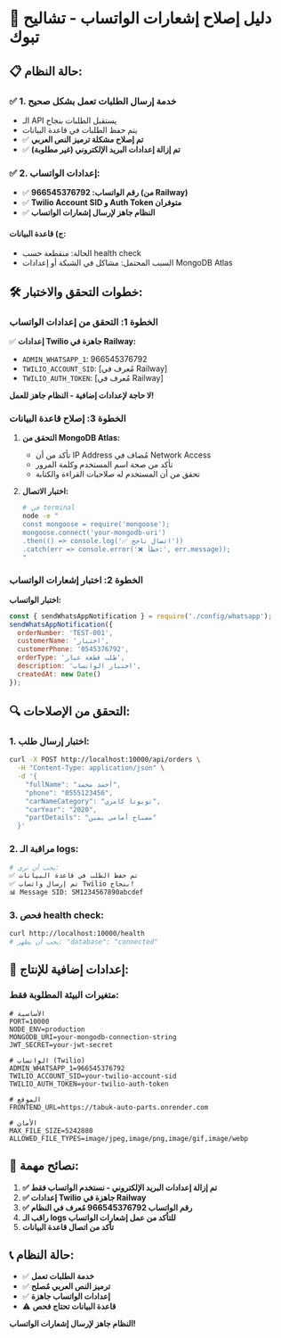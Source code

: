 # 🔧 دليل إصلاح إشعارات الواتساب - تشاليح تبوك

## 📋 **حالة النظام:**

### ✅ **1. خدمة إرسال الطلبات تعمل بشكل صحيح**
- الـ API يستقبل الطلبات بنجاح
- يتم حفظ الطلبات في قاعدة البيانات
- ✅ **تم إصلاح مشكلة ترميز النص العربي**
- ✅ **تم إزالة إعدادات البريد الإلكتروني (غير مطلوبة)**

### ✅ **2. إعدادات الواتساب:**
- ✅ **رقم الواتساب: 966545376792 (من Railway)**
- ✅ **Twilio Account SID و Auth Token متوفران**
- ✅ **النظام جاهز لإرسال إشعارات الواتساب**

#### **ج) قاعدة البيانات:**
- الحالة: منقطعة حسب health check
- السبب المحتمل: مشاكل في الشبكة أو إعدادات MongoDB Atlas

## 🛠️ **خطوات التحقق والاختبار:**

### **الخطوة 1: التحقق من إعدادات الواتساب**

✅ **إعدادات Twilio جاهزة في Railway:**
- `ADMIN_WHATSAPP_1`: 966545376792
- `TWILIO_ACCOUNT_SID`: [مُعرف في Railway]
- `TWILIO_AUTH_TOKEN`: [مُعرف في Railway]

**لا حاجة لإعدادات إضافية - النظام جاهز للعمل!**

### **الخطوة 3: إصلاح قاعدة البيانات**

1. **التحقق من MongoDB Atlas:**
   - تأكد من أن IP Address مُضاف في Network Access
   - تأكد من صحة اسم المستخدم وكلمة المرور
   - تحقق من أن المستخدم له صلاحيات القراءة والكتابة

2. **اختبار الاتصال:**
   ```bash
   # في terminal
   node -e "
   const mongoose = require('mongoose');
   mongoose.connect('your-mongodb-uri')
   .then(() => console.log('✅ اتصال ناجح'))
   .catch(err => console.error('❌ خطأ:', err.message));
   "
   ```

### **الخطوة 2: اختبار إشعارات الواتساب**

**اختبار الواتساب:**
```javascript
const { sendWhatsAppNotification } = require('./config/whatsapp');
sendWhatsAppNotification({
  orderNumber: 'TEST-001',
  customerName: 'اختبار',
  customerPhone: '0545376792',
  orderType: 'طلب قطعة غيار',
  description: 'اختبار الواتساب',
  createdAt: new Date()
});
```

## 🔍 **التحقق من الإصلاحات:**

### **1. اختبار إرسال طلب:**
```bash
curl -X POST http://localhost:10000/api/orders \
  -H "Content-Type: application/json" \
  -d '{
    "fullName": "أحمد محمد",
    "phone": "0555123456",
    "carNameCategory": "تويوتا كامري",
    "carYear": "2020",
    "partDetails": "مصباح أمامي يمين"
  }'
```

### **2. مراقبة الـ logs:**
```bash
# يجب أن ترى:
✅ تم حفظ الطلب في قاعدة البيانات
✅ تم إرسال واتساب Twilio بنجاح!
📊 Message SID: SM1234567890abcdef
```

### **3. فحص health check:**
```bash
curl http://localhost:10000/health
# يجب أن يظهر: "database": "connected"
```

## 📱 **إعدادات إضافية للإنتاج:**

### **متغيرات البيئة المطلوبة فقط:**
```env
# الأساسية
PORT=10000
NODE_ENV=production
MONGODB_URI=your-mongodb-connection-string
JWT_SECRET=your-jwt-secret

# الواتساب (Twilio)
ADMIN_WHATSAPP_1=966545376792
TWILIO_ACCOUNT_SID=your-twilio-account-sid
TWILIO_AUTH_TOKEN=your-twilio-auth-token

# الموقع
FRONTEND_URL=https://tabuk-auto-parts.onrender.com

# الأمان
MAX_FILE_SIZE=5242880
ALLOWED_FILE_TYPES=image/jpeg,image/png,image/gif,image/webp
```

## 🚨 **نصائح مهمة:**

1. **✅ تم إزالة إعدادات البريد الإلكتروني - نستخدم الواتساب فقط**
2. **✅ إعدادات Twilio جاهزة في Railway**
3. **✅ رقم الواتساب 966545376792 مُعرف في النظام**
4. **راقب الـ logs للتأكد من عمل إشعارات الواتساب**
5. **تأكد من اتصال قاعدة البيانات**

## 📞 **حالة النظام:**
- ✅ **خدمة الطلبات تعمل**
- ✅ **ترميز النص العربي مُصلح**
- ✅ **إعدادات الواتساب جاهزة**
- ⚠️ **قاعدة البيانات تحتاج فحص**

**النظام جاهز لإرسال إشعارات الواتساب!**


